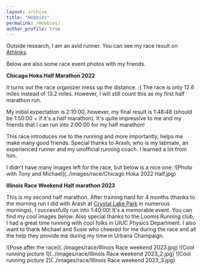 ```yaml
---
layout: archive
title: "Hobbies"
permalink: /Hobbies/
author_profile: true
---
```

Outside research, I am an avid runner. You can see my race result on [Athlinks](https://www.athlinks.com/athletes/494795677).

Below are also some race event photos with my friends.


**Chicago Hoka Half Marathon 2022** 

It turns out the race organizer mess up the distance. :( The race is only 12.6 miles instead of 13.2 miles. However, I will still count this as my first half marathon run.

My initial expectation is 2:10:00, however, my final result is 1:48:48 (should be 1:50:00 + if it's a half marathon). It's quite impressive to me and my friends that I can run into 2:00:00 for my half marathon!

This race introduces me to the running and more importantly, helps me make many good friends. Special thanks to Arash, who is my labmate, an experienced runner and my unofficial running coach. I learned a lot from him.

I didn't have many images left for the race, but below is a nice one:
![Photo with Tony and Michael](../images/race/Chicago Hoka 2022 Half.jpg)


**Illinois Race Weekend Half marathon 2023**

This is my second half marathon. After training hard for 4 months (thanks to the morning run I did with Arash at [Crystal Lake Park](https://www.google.com/maps/place/Crystal+Lake+Park/@40.1230726,-88.2115754,17z/data=!3m1!4b1!4m6!3m5!1s0x880cd779f38e23c7:0xaa05747e26c14d67!8m2!3d40.1230726!4d-88.2090005!16s%2Fg%2F1hc33f862?entry=ttu) in numerous mornings),
I successfully run into 1:40:00! It's a memorable event. You can find my cool images below. Also special thanks to the Loomis Running club, I had a great time running with cool folks in UIUC Physics Department. I also want to thank Michael and Susie who cheered for me during the race and all the help they provide me during my time in Urbana Champaign.

![Pose after the race](../images/race/Illinois Race weekend 2023.jpg)
![Cool running picture 1](../images/race/Illinois Race weekend 2023_2.jpg)
![Cool running picture 2](../images/race/Illinois Race weekend 2023_3.jpg)

